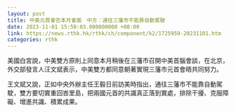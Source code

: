 ```yaml
---
layout: post
title: 中美元首會否本月會面　中方：通往三藩市不能靠自動駕駛
date: 2023-11-01 15:50:03.000000000 +08:00
link: https://news.rthk.hk/rthk/ch/component/k2/1725959-20231101.htm
categories: rthk
---
```


美國白宮說，中美雙方原則上同意本月稍後在三藩市召開中美首腦會談，在北京，外交部發言人汪文斌表示，中美雙方都同意朝著實現三藩市元首會晤共同努力。

王文斌又說，正如中央外辦主任王毅日前訪美時指出，通往三藩市不能靠自動駕駛，雙方要切實重回峇里島，把兩國元首的共識真正落到實處，排除干擾、克服障礙、增進共識、積累成果。
